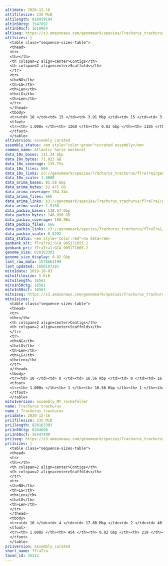 ```yaml
---
alt1date: 2020-12-16
alt1filesize: 235 MiB
alt1length: 818939194
alt1n50ctg: 1547897
alt1n50scf: 1610964
alt1seq: https://s3.amazonaws.com/genomeark/species/Trachurus_trachurus/fTraTra1/assembly_curated/fTraTra1.alt.asm.20201216.fasta.gz
alt1sizes: |
  <table class="sequence-sizes-table">
  <thead>
  <tr>
  <th></th>
  <th colspan=2 align=center>Contigs</th>
  <th colspan=2 align=center>Scaffolds</th>
  </tr>
  <tr>
  <th>NG</th>
  <th>LG</th>
  <th>Len</th>
  <th>LG</th>
  <th>Len</th>
  </tr>
  </thead>
  <tbody>
  <tr><td> 10 </td><td> 15 </td><td> 3.91 Mbp </td><td> 15 </td><td> 3.92 Mbp </td></tr>  <tr><td> 20 </td><td> 39 </td><td> 3.10 Mbp </td><td> 38 </td><td> 3.16 Mbp </td></tr>  <tr><td> 30 </td><td> 68 </td><td> 2.48 Mbp </td><td> 67 </td><td> 2.53 Mbp </td></tr>  <tr><td> 40 </td><td> 105 </td><td> 2.06 Mbp </td><td> 104 </td><td> 2.08 Mbp </td></tr>  <tr style="background-color:#cccccc;"><td> 50 </td><td> 152 </td><td> 1.55 Mbp </td><td> 148 </td><td> 1.61 Mbp </td></tr>  <tr><td> 60 </td><td> 213 </td><td> 1.20 Mbp </td><td> 206 </td><td> 1.24 Mbp </td></tr>  <tr><td> 70 </td><td> 294 </td><td> 0.84 Mbp </td><td> 282 </td><td> 0.89 Mbp </td></tr>  <tr><td> 80 </td><td> 410 </td><td> 0.59 Mbp </td><td> 392 </td><td> 0.62 Mbp </td></tr>  <tr><td> 90 </td><td> 587 </td><td> 346.69 Kbp </td><td> 558 </td><td> 377.95 Kbp </td></tr>  <tr><td> 100 </td><td> 1259 </td><td> 742  bp </td><td> 1184 </td><td> 742  bp </td></tr>  </tbody>
  <tfoot>
  <tr><th> 1.000x </th><th> 1260 </th><th> 0.82 Gbp </th><th> 1185 </th><th> 0.82 Gbp </th></tr>
  </tfoot>
  </table>
alt1version: assembly_curated
assembly_status: <em style="color:green">curated assembly</em>
common_name: Atlantic horse mackerel
data_10x_bases: 111.34 Gbp
data_10x_bytes: 71.023 GB
data_10x_coverage: 135.75x
data_10x_files: 666
data_10x_links: s3://genomeark/species/Trachurus_trachurus/fTraTra1/genomic_data/10x/<br>
data_10x_scale: 1.4600
data_arima_bases: 85.58 Gbp
data_arima_bytes: 52.475 GB
data_arima_coverage: 104.34x
data_arima_files: 666
data_arima_links: s3://genomeark/species/Trachurus_trachurus/fTraTra1/genomic_data/arima/<br>
data_arima_scale: 1.5188
data_pacbio_bases: 138.57 Gbp
data_pacbio_bytes: 248.090 GB
data_pacbio_coverage: 168.96x
data_pacbio_files: 666
data_pacbio_links: s3://genomeark/species/Trachurus_trachurus/fTraTra1/genomic_data/pacbio/<br>
data_pacbio_scale: 0.5202
data_status: <em style="color:red">no data</em>
genbank_alt: fTraTra1:GCA_905171655.2
genbank_pri: fTraTra1:GCA_905171665.2
genome_size: 820163303
genome_size_display: 0.82 Gbp
last_raw_data: 1576663199
last_updated: 1608197281
mito1date: 2019-10-03
mito1filesize: 5 KiB
mito1length: 16561
mito1n50ctg: 16561
mito1n50scf: 16561
mito1seq: https://s3.amazonaws.com/genomeark/species/Trachurus_trachurus/fTraTra1/assembly_MT_rockefeller/fTraTra1.MT.20191003.fasta.gz
mito1sizes: |
  <table class="sequence-sizes-table">
  <thead>
  <tr>
  <th></th>
  <th colspan=2 align=center>Contigs</th>
  <th colspan=2 align=center>Scaffolds</th>
  </tr>
  <tr>
  <th>NG</th>
  <th>LG</th>
  <th>Len</th>
  <th>LG</th>
  <th>Len</th>
  </tr>
  </thead>
  <tbody>
  <tr><td> 10 </td><td> 0 </td><td> 16.56 Kbp </td><td> 0 </td><td> 16.56 Kbp </td></tr>  <tr><td> 20 </td><td> 0 </td><td> 16.56 Kbp </td><td> 0 </td><td> 16.56 Kbp </td></tr>  <tr><td> 30 </td><td> 0 </td><td> 16.56 Kbp </td><td> 0 </td><td> 16.56 Kbp </td></tr>  <tr><td> 40 </td><td> 0 </td><td> 16.56 Kbp </td><td> 0 </td><td> 16.56 Kbp </td></tr>  <tr style="background-color:#cccccc;"><td> 50 </td><td> 0 </td><td style="background-color:#ff8888;"> 16.56 Kbp </td><td> 0 </td><td style="background-color:#ff8888;"> 16.56 Kbp </td></tr>  <tr><td> 60 </td><td> 0 </td><td> 16.56 Kbp </td><td> 0 </td><td> 16.56 Kbp </td></tr>  <tr><td> 70 </td><td> 0 </td><td> 16.56 Kbp </td><td> 0 </td><td> 16.56 Kbp </td></tr>  <tr><td> 80 </td><td> 0 </td><td> 16.56 Kbp </td><td> 0 </td><td> 16.56 Kbp </td></tr>  <tr><td> 90 </td><td> 0 </td><td> 16.56 Kbp </td><td> 0 </td><td> 16.56 Kbp </td></tr>  <tr><td> 100 </td><td> 0 </td><td> 16.56 Kbp </td><td> 0 </td><td> 16.56 Kbp </td></tr>  </tbody>
  <tfoot>
  <tr><th> 1.000x </th><th> 1 </th><th> 16.56 Kbp </th><th> 1 </th><th> 16.56 Kbp </th></tr>
  </tfoot>
  </table>
mito1version: assembly_MT_rockefeller
name: Trachurus trachurus
name_: Trachurus_trachurus
pri1date: 2020-12-16
pri1filesize: 235 MiB
pri1length: 820163303
pri1n50ctg: 6264696
pri1n50scf: 35447499
pri1seq: https://s3.amazonaws.com/genomeark/species/Trachurus_trachurus/fTraTra1/assembly_curated/fTraTra1.pri.asm.20201216.fasta.gz
pri1sizes: |
  <table class="sequence-sizes-table">
  <thead>
  <tr>
  <th></th>
  <th colspan=2 align=center>Contigs</th>
  <th colspan=2 align=center>Scaffolds</th>
  </tr>
  <tr>
  <th>NG</th>
  <th>LG</th>
  <th>Len</th>
  <th>LG</th>
  <th>Len</th>
  </tr>
  </thead>
  <tbody>
  <tr><td> 10 </td><td> 4 </td><td> 17.80 Mbp </td><td> 2 </td><td> 40.66 Mbp </td></tr>  <tr><td> 20 </td><td> 8 </td><td> 15.98 Mbp </td><td> 4 </td><td> 37.40 Mbp </td></tr>  <tr><td> 30 </td><td> 15 </td><td> 10.02 Mbp </td><td> 6 </td><td> 36.28 Mbp </td></tr>  <tr><td> 40 </td><td> 24 </td><td> 8.13 Mbp </td><td> 8 </td><td> 35.83 Mbp </td></tr>  <tr style="background-color:#cccccc;"><td> 50 </td><td> 36 </td><td style="background-color:#88ff88;"> 6.26 Mbp </td><td> 10 </td><td style="background-color:#88ff88;"> 35.45 Mbp </td></tr>  <tr><td> 60 </td><td> 50 </td><td> 5.23 Mbp </td><td> 13 </td><td> 33.39 Mbp </td></tr>  <tr><td> 70 </td><td> 68 </td><td> 4.00 Mbp </td><td> 15 </td><td> 31.05 Mbp </td></tr>  <tr><td> 80 </td><td> 91 </td><td> 3.02 Mbp </td><td> 18 </td><td> 29.25 Mbp </td></tr>  <tr><td> 90 </td><td> 128 </td><td> 1.63 Mbp </td><td> 21 </td><td> 25.35 Mbp </td></tr>  <tr><td> 100 </td><td> 453 </td><td> 11  bp </td><td> 218 </td><td> 9.80 Kbp </td></tr>  </tbody>
  <tfoot>
  <tr><th> 1.000x </th><th> 454 </th><th> 0.82 Gbp </th><th> 219 </th><th> 0.82 Gbp </th></tr>
  </tfoot>
  </table>
pri1version: assembly_curated
short_name: fTraTra
taxon_id: 36212
---
```

